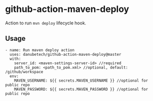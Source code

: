 # github-action-maven-deploy

Action to run `mvn deploy` lifecycle hook.

## Usage

```
- name: Run maven deploy action
  uses: danubetech/github-action-maven-deploy@master
  with:
    server_id: <maven-settings-server-id> //required
    path_to_pom: <path_to_pom.xml> //optional, default: /github/workspace
  env:
    MAVEN_USERNAME: ${{ secrets.MAVEN_USERNAME }} //optional for public repo
    MAVEN_PASSWORD: ${{ secrets.MAVEN_PASSWORD }} //optional for public repo
```
